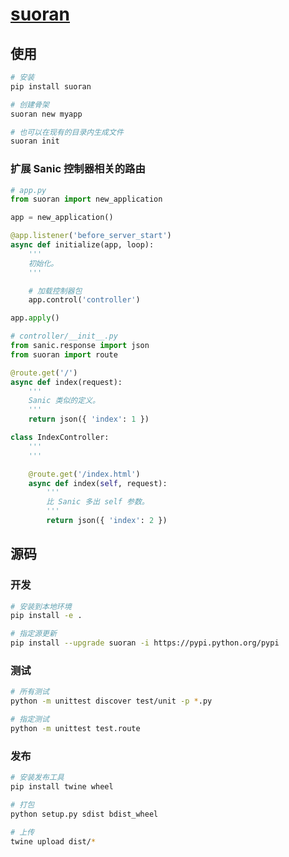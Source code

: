# [suoran](https://github.com/chenshenchao/suoran)

## 使用

```bash
# 安装
pip install suoran

# 创建骨架
suoran new myapp

# 也可以在现有的目录内生成文件
suoran init
```

### 扩展 Sanic 控制器相关的路由

```python
# app.py
from suoran import new_application

app = new_application()

@app.listener('before_server_start')
async def initialize(app, loop):
    '''
    初始化。
    '''

    # 加载控制器包
    app.control('controller')

app.apply()
```

```python
# controller/__init__.py
from sanic.response import json
from suoran import route

@route.get('/')
async def index(request):
    '''
    Sanic 类似的定义。
    '''
    return json({ 'index': 1 })

class IndexController:
    '''
    '''

    @route.get('/index.html')
    async def index(self, request):
        '''
        比 Sanic 多出 self 参数。
        '''
        return json({ 'index': 2 })
```

## 源码

### 开发

```bash
# 安装到本地环境
pip install -e .

# 指定源更新
pip install --upgrade suoran -i https://pypi.python.org/pypi
```

### 测试

```bash
# 所有测试
python -m unittest discover test/unit -p *.py

# 指定测试
python -m unittest test.route
```

### 发布

```bash
# 安装发布工具
pip install twine wheel

# 打包
python setup.py sdist bdist_wheel

# 上传
twine upload dist/*
```
